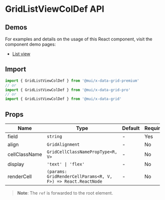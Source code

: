 # GridListViewColDef API

## Demos

For examples and details on the usage of this React component, visit the component demo pages:

- [List view](/x/react-data-grid/list-view/)

## Import

```jsx
import { GridListViewColDef } from '@mui/x-data-grid-premium'
// or
import { GridListViewColDef } from '@mui/x-data-grid-pro'
// or
import { GridListViewColDef } from '@mui/x-data-grid'
```

## Props

| Name | Type | Default | Required | Description |
|------|------|---------|----------|-------------|
| field | `string` | - | Yes |  |
| align | `GridAlignment` | - | No |  |
| cellClassName | `GridCellClassNamePropType<R, V>` | - | No |  |
| display | `'text' \| 'flex'` | - | No |  |
| renderCell | `(params: GridRenderCellParams<R, V, F>) => React.ReactNode` | - | No |  |

> **Note**: The `ref` is forwarded to the root element.